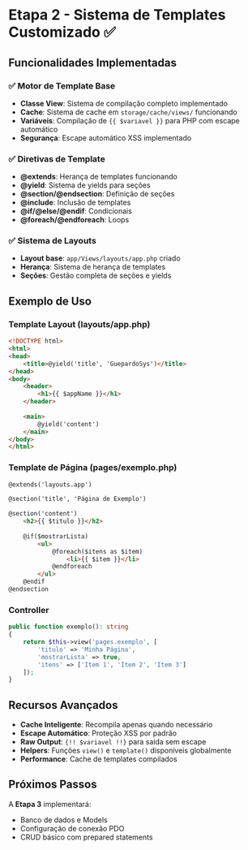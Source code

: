 # Etapa 2 - Sistema de Templates Customizado ✅

## Funcionalidades Implementadas

### ✅ Motor de Template Base
- **Classe View**: Sistema de compilação completo implementado
- **Cache**: Sistema de cache em `storage/cache/views/` funcionando
- **Variáveis**: Compilação de `{{ $variavel }}` para PHP com escape automático
- **Segurança**: Escape automático XSS implementado

### ✅ Diretivas de Template
- **@extends**: Herança de templates funcionando
- **@yield**: Sistema de yields para seções
- **@section/@endsection**: Definição de seções
- **@include**: Inclusão de templates
- **@if/@else/@endif**: Condicionais
- **@foreach/@endforeach**: Loops

### ✅ Sistema de Layouts
- **Layout base**: `app/Views/layouts/app.php` criado
- **Herança**: Sistema de herança de templates
- **Seções**: Gestão completa de seções e yields

## Exemplo de Uso

### Template Layout (layouts/app.php)
```html
<!DOCTYPE html>
<html>
<head>
    <title>@yield('title', 'GuepardoSys')</title>
</head>
<body>
    <header>
        <h1>{{ $appName }}</h1>
    </header>
    
    <main>
        @yield('content')
    </main>
</body>
</html>
```

### Template de Página (pages/exemplo.php)
```html
@extends('layouts.app')

@section('title', 'Página de Exemplo')

@section('content')
    <h2>{{ $titulo }}</h2>
    
    @if($mostrarLista)
        <ul>
            @foreach($itens as $item)
                <li>{{ $item }}</li>
            @endforeach
        </ul>
    @endif
@endsection
```

### Controller
```php
public function exemplo(): string
{
    return $this->view('pages.exemplo', [
        'titulo' => 'Minha Página',
        'mostrarLista' => true,
        'itens' => ['Item 1', 'Item 2', 'Item 3']
    ]);
}
```

## Recursos Avançados

- **Cache Inteligente**: Recompila apenas quando necessário
- **Escape Automático**: Proteção XSS por padrão
- **Raw Output**: `{!! $variavel !!}` para saída sem escape
- **Helpers**: Funções `view()` e `template()` disponíveis globalmente
- **Performance**: Cache de templates compilados

## Próximos Passos

A **Etapa 3** implementará:
- Banco de dados e Models
- Configuração de conexão PDO
- CRUD básico com prepared statements
